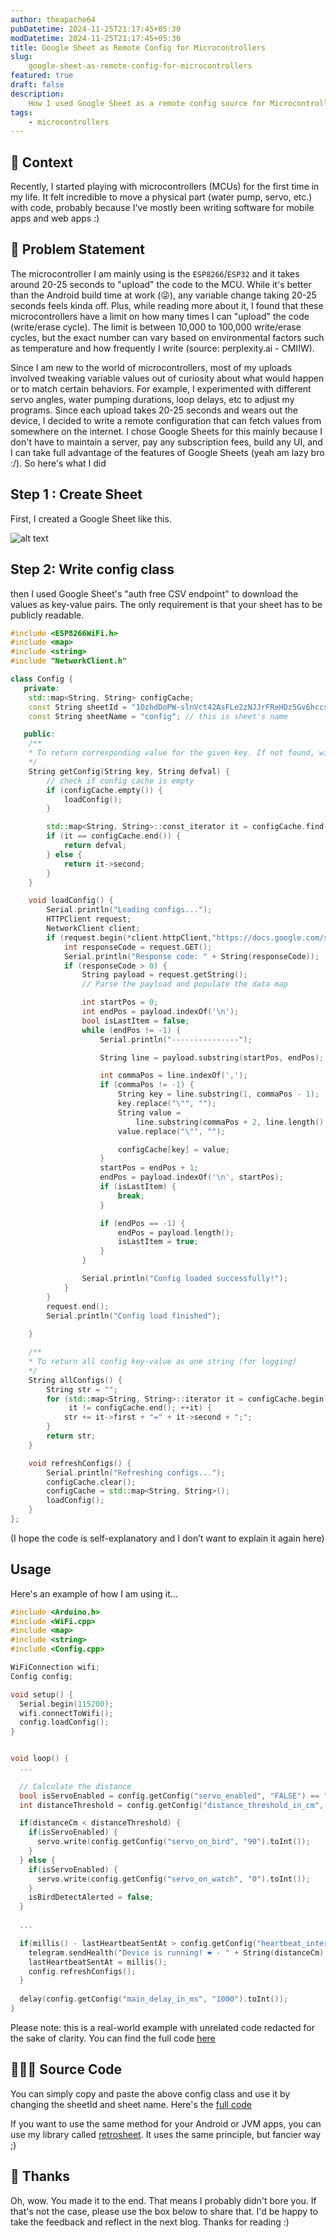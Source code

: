 ```yaml
---
author: theapache64
pubDatetime: 2024-11-25T21:17:45+05:30
modDatetime: 2024-11-25T21:17:45+05:30
title: Google Sheet as Remote Config for Microcontrollers
slug: 
    google-sheet-as-remote-config-for-microcontrollers
featured: true
draft: false
description: 
    How I used Google Sheet as a remote config source for Microcontrollers
tags:
    - microcontrollers
---
```


## 📖 Context

Recently, I started playing with microcontrollers (MCUs) for the first time in my life. It felt incredible to move a physical part (water pump, servo, etc.) with code, probably because I've mostly been writing software for mobile apps and web apps :) 

## 🥲 Problem Statement

The microcontroller I am mainly using is the `ESP8266`/`ESP32` and it takes around 20-25 seconds to "upload" the code to the MCU. While it's better than the Android build time at work (😜), any variable change taking 20-25 seconds feels kinda off. Plus, while reading more about it, I found that these microcontrollers have a limit on how many times I can "upload" the code (write/erase cycle). The limit is between 10,000 to 100,000 write/erase cycles, but the exact number can vary based on environmental factors such as temperature and how frequently I write (source: perplexity.ai - CMIIW).

Since I am new to the world of microcontrollers, most of my uploads involved tweaking variable values out of curiosity about what would happen or to match certain behaviors. For example, I experimented with different servo angles, water pumping durations, loop delays, etc to adjust my programs. Since each upload takes 20-25 seconds and wears out the device, I decided to write a remote configuration that can fetch values from somewhere on the internet. I chose Google Sheets for this mainly because I don't have to maintain a server, pay any subscription fees, build any UI, and I can take full advantage of the features of Google Sheets (yeah am lazy bro :/). So here's what I did

## Step 1 : Create Sheet

First, I created a Google Sheet like this.

![alt text](image-29.png)

## Step 2: Write config class

then I used Google Sheet's "auth free CSV endpoint" to download the values as key-value pairs. The only requirement is that your sheet has to be publicly readable.

```c++
#include <ESP8266WiFi.h>
#include <map>
#include <string>
#include "NetworkClient.h"

class Config {
   private:
    std::map<String, String> configCache;
    const String sheetId = "1OzhdDoPW-slnVct42AsFLe2zNJJrFReHDz5Gv6hccsA"; // you can get this ID from your share url
    const String sheetName = "config"; // this is sheet's name 

   public:
    /**
    * To return corresponding value for the given key. If not found, will return the defVal
    */
    String getConfig(String key, String defval) {
        // check if config cache is empty
        if (configCache.empty()) {
            loadConfig();
        }

        std::map<String, String>::const_iterator it = configCache.find(key);
        if (it == configCache.end()) {
            return defval;
        } else {
            return it->second;
        }
    }

    void loadConfig() {
        Serial.println("Loading configs...");
        HTTPClient request;
        NetworkClient client;
        if (request.begin(*client.httpClient,"https://docs.google.com/spreadsheets/d/"+ sheetId + "/gviz/tq?tqx=out:csv&sheet=" + sheetName)) {
            int responseCode = request.GET();
            Serial.println("Response code: " + String(responseCode));
            if (responseCode > 0) {
                String payload = request.getString();
                // Parse the payload and populate the data map

                int startPos = 0;
                int endPos = payload.indexOf('\n');
                bool isLastItem = false;
                while (endPos != -1) {
                    Serial.println("---------------");

                    String line = payload.substring(startPos, endPos);

                    int commaPos = line.indexOf(',');
                    if (commaPos != -1) {
                        String key = line.substring(1, commaPos - 1);
                        key.replace("\"", "");
                        String value =
                            line.substring(commaPos + 2, line.length() - 1);
                        value.replace("\"", "");

                        configCache[key] = value;
                    }
                    startPos = endPos + 1;
                    endPos = payload.indexOf('\n', startPos);
                    if (isLastItem) {
                        break;
                    }

                    if (endPos == -1) {
                        endPos = payload.length();
                        isLastItem = true;
                    }
                }

                Serial.println("Config loaded successfully!");
            }
        }
        request.end();
        Serial.println("Config load finished");
        
    }

    /**
    * To return all config key-value as one string (for logging)
    */
    String allConfigs() {
        String str = "";
        for (std::map<String, String>::iterator it = configCache.begin();
             it != configCache.end(); ++it) {
            str += it->first + "=" + it->second + ";";
        }
        return str;
    }

    void refreshConfigs() {
        Serial.println("Refreshing configs...");
        configCache.clear();
        configCache = std::map<String, String>();
        loadConfig();
    }
};
```

(I hope the code is self-explanatory and I don’t want to explain it again here)

## Usage

Here's an example of how I am using it...

```c++
#include <Arduino.h>
#include <WiFi.cpp>
#include <map>
#include <string>
#include <Config.cpp>

WiFiConnection wifi;
Config config;

void setup() {
  Serial.begin(115200); 
  wifi.connectToWifi();
  config.loadConfig();
}


void loop() {
  ...
  
  // Calculate the distance
  bool isServoEnabled = config.getConfig("servo_enabled", "FALSE") == "TRUE";
  int distanceThreshold = config.getConfig("distance_threshold_in_cm", "10").toInt()

  if(distanceCm < distanceThreshold) {
    if(isServoEnabled) {
      servo.write(config.getConfig("servo_on_bird", "90").toInt());
    }
  } else {
    if(isServoEnabled) {
      servo.write(config.getConfig("servo_on_watch", "0").toInt());
    }
    isBirdDetectAlerted = false;
  }
  
  ...

  if(millis() - lastHeartbeatSentAt > config.getConfig("heartbeat_interval_in_sec", "60").toInt() * 1000.0) {
    telegram.sendHealth("Device is running! ❤️ - " + String(distanceCm) + "cm");
    lastHeartbeatSentAt = millis();
    config.refreshConfigs();
  }
  
  delay(config.getConfig("main_delay_in_ms", "1000").toInt());
}
```

Please note: this is a real-world example with unrelated code redacted for the sake of clarity. You can find the full code [here](https://github.com/theapache64/harbor/blob/master/src/main.cpp)

## 👨🏼‍💻 Source Code

You can simply copy and paste the above config class and use it by changing the sheetId and sheet name. Here's the [full code](https://github.com/theapache64/harbor/blob/master/src/Config.cpp)

If you want to use the same method for your Android or JVM apps, you can use my library called [retrosheet](https://github.com/theapache64/retrosheet). It uses the same principle, but fancier way ;) 

## 🤝 Thanks

Oh, wow. You made it to the end. That means I probably didn't bore you. If that's not the case, please use the box below to share that. I'd be happy to take the feedback and reflect in the next blog. Thanks for reading :)